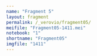 ```yaml
---
name: "Fragment 5"
layout: fragment
permalink: /_verovio/fragment05/
meifile: "Fragment05-1411.mei"
notebook: "1"
shortname: "Fragment05"
imgfile: "1411"
---
```

